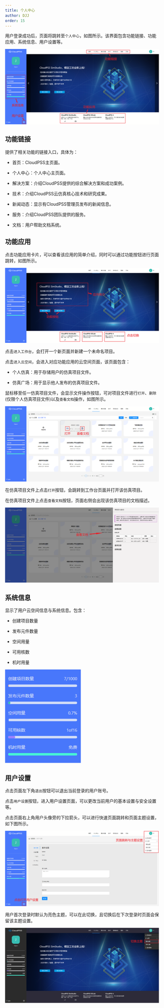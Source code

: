 ```yaml
---
title: 个人中心
author: DJJ
order: 15
---
```



用户登录成功后，页面将跳转至`个人中心`，如图所示。该界面包含功能链接、功能应用、系统信息、用户设置等。

![个人中心界面](./Z3.png "个人中心界面")

## 功能链接

提供了相关功能的链接入口，具体为：

+ 首页：CloudPSS主页面。

+ 个人中心：个人中心主页面。

+ 解决方案：介绍CloudPSS提供的综合解决方案和成功案例。

+ 技术：介绍CloudPSS云仿真核心技术和研究成果。

+ 新闻动态：显示有CloudPSS管理员发布的新闻信息。

+ 服务：介绍CloudPSS团队提供的服务。

+ 文档：用户帮助文档系统。

## 功能应用

点击功能应用卡片，可以查看该应用的简单介绍，同时可以通过功能按钮进行页面跳转，如图所示。  

![功能应用](./Z4.png "功能应用")

点击`进入工作台`，会打开一个新页面并新建一个未命名项目。

点击`进入云空间`，会进入对应功能应用的云空间页面，该页面包含：

+ 个人仿真：用于存储用户的仿真项目文件。

+ 仿真广场：用于显示他人发布的仿真项目文件。  

鼠标移至任一仿真项目文件，会显示文件操作按钮，可对项目文件进行`打开`、`删除`(仅限个人仿真项目文件)以及`查看文档`操作，如图所示。

![云空间页面](./Z5.png "云空间页面")

在仿真项目文件上点击`打开`按钮，会跳转到工作台页面并打开该仿真项目。

在仿真项目文件上点击`查看文档`按钮，页面右侧会出现该仿真项目的文档描述。

![查看文档](./Z6.png "查看文档")

## 系统信息
 
显示了用户云空间信息与系统信息。包含：

+ 创建项目数量
  
+ 发布元件数量
  
+ 空间用量
  
+ 可用核数
  
+ 机时用量

![系统信息](./Z7.png "系统信息")

## 用户设置
	
点击页面左下角`退出`按钮可以退出当前登录的用户账号。

点击`用户设置`按钮，进入用户设置页面，可以更改当前用户的基本设置与安全设置等。

点击页面右上角用户头像旁的下拉箭头，可以进行快速页面跳转和页面主题设置，如下图所示。

![用户设置](./Z8liang.png "用户设置")

用户首次登录时默认为亮色主题，可以在此切换，且切换后在下次登录时页面会保留该主题设置。

![切换为暗色主题](./Z9an.png "切换为暗色主题")
